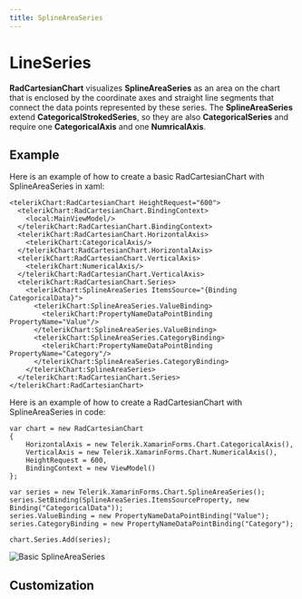 ```yaml
---
title: SplineAreaSeries
---
```

# LineSeries #

**RadCartesianChart** visualizes **SplineAreaSeries** as an area on the chart that is enclosed by the coordinate axes and straight line segments that connect the data points represented by these series. The **SplineAreaSeries** extend **CategoricalStrokedSeries**, so they are also **CategoricalSeries** and require one **CategoricalAxis** and one **NumricalAxis**.

## Example ##
Here is an example of how to create a basic RadCartesianChart with SplineAreaSeries in xaml:

	<telerikChart:RadCartesianChart HeightRequest="600">
	  <telerikChart:RadCartesianChart.BindingContext>
	    <local:MainViewModel/>
	  </telerikChart:RadCartesianChart.BindingContext>
	  <telerikChart:RadCartesianChart.HorizontalAxis>
	    <telerikChart:CategoricalAxis/>
	  </telerikChart:RadCartesianChart.HorizontalAxis>
	  <telerikChart:RadCartesianChart.VerticalAxis>
	    <telerikChart:NumericalAxis/>
	  </telerikChart:RadCartesianChart.VerticalAxis>
	  <telerikChart:RadCartesianChart.Series>
	    <telerikChart:SplineAreaSeries ItemsSource="{Binding CategoricalData}">
	      <telerikChart:SplineAreaSeries.ValueBinding>
	        <telerikChart:PropertyNameDataPointBinding PropertyName="Value"/>
	      </telerikChart:SplineAreaSeries.ValueBinding>
	      <telerikChart:SplineAreaSeries.CategoryBinding>
	        <telerikChart:PropertyNameDataPointBinding PropertyName="Category"/>
	      </telerikChart:SplineAreaSeries.CategoryBinding>
	    </telerikChart:SplineAreaSeries>
	  </telerikChart:RadCartesianChart.Series>
	</telerikChart:RadCartesianChart>
Here is an example of how to create a RadCartesianChart with SplineAreaSeries in code:

	var chart = new RadCartesianChart
	{
	    HorizontalAxis = new Telerik.XamarinForms.Chart.CategoricalAxis(),
	    VerticalAxis = new Telerik.XamarinForms.Chart.NumericalAxis(),
	    HeightRequest = 600,
	    BindingContext = new ViewModel()
	};

	var series = new Telerik.XamarinForms.Chart.SplineAreaSeries();
	series.SetBinding(SplineAreaSeries.ItemsSourceProperty, new Binding("CategoricalData"));	
	series.ValueBinding = new PropertyNameDataPointBinding("Value");
	series.CategoryBinding = new PropertyNameDataPointBinding("Category");
	
	chart.Series.Add(series);

![Basic SplineAreaSeries]()
## Customization ##
